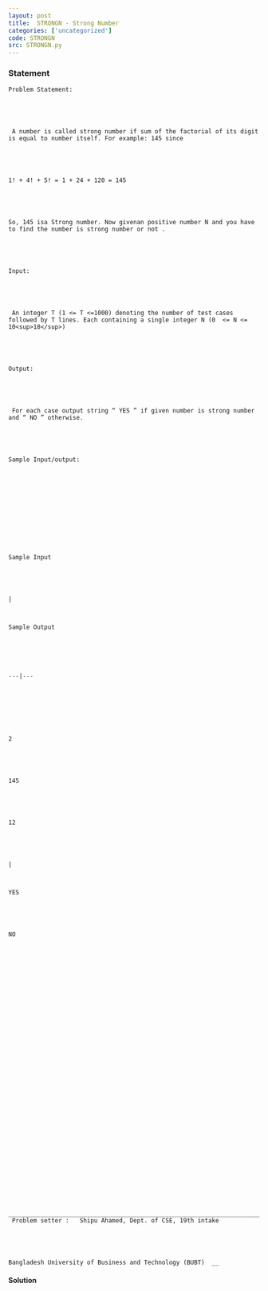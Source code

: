```yaml
---
layout: post
title:  STRONGN - Strong Number
categories: ['uncategorized']
code: STRONGN
src: STRONGN.py
---
```


### **Statement**


      
    
    
    Problem Statement:
    
    
    
    
     A number is called strong number if sum of the factorial of its digit is equal to number itself. For example: 145 since
    
    
    
    
    1! + 4! + 5! = 1 + 24 + 120 = 145
    
    
    
    
    So, 145 isa Strong number. Now givenan positive number N and you have to find the number is strong number or not .
    
    
    
    
    Input:
    
    
    
    
     An integer T (1 <= T <=1000) denoting the number of test cases followed by T lines. Each containing a single integer N (0  <= N <= 10<sup>18</sup>)
    
    
    
    
    Output:
    
    
    
    
     For each case output string “ YES ” if given number is strong number and “ NO ” otherwise.
    
    
    
    
    Sample Input/output:
    
    
    
    
    
    
    
    
    Sample Input
    
    
    
    | 
    
    
    Sample Output
    
    
    
      
    ---|---  
    
    
    
    
    
    2
    
    
    
    
    145
    
    
    
    
    12
    
    
    
    | 
    
    
    YES
    
    
    
    
    NO 
    
    
    
      
    
    
    
    
    
     
    
    
    
    
     
    
    
    
    
     
    
    
    
    
     
    
    
    
    
     ____________________________________________________________________________________________________________  
     Problem setter :   Shipu Ahamed, Dept. of CSE, 19th intake
    
    
    
    
    Bangladesh University of Business and Technology (BUBT)  __



#### **Solution**



